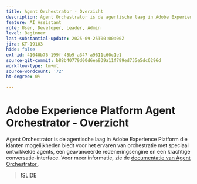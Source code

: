 ```yaml
---
title: Agent Orchestrator - Overzicht
description: Agent Orchestrator is de agentische laag in Adobe Experience Platform die klanten mogelijkheden biedt voor het ervaren van orchestratie met speciaal ontwikkelde agents, een geavanceerde redeneringsengine en een krachtige conversatie-interface.
feature: AI Assistant
role: User, Developer, Leader, Admin
level: Beginner
last-substantial-update: 2025-09-25T00:00:00Z
jira: KT-19103
hide: false
exl-id: 41040b76-199f-45b9-a347-a9611c60c1e1
source-git-commit: b88b40779d00d6ea939a11f799ed735e5dc6296d
workflow-type: tm+mt
source-wordcount: '72'
ht-degree: 0%

---
```


# Adobe Experience Platform Agent Orchestrator - Overzicht

Agent Orchestrator is de agentische laag in Adobe Experience Platform die klanten mogelijkheden biedt voor het ervaren van orchestratie met speciaal ontwikkelde agents, een geavanceerde redeneringsengine en een krachtige conversatie-interface. Voor meer informatie, zie de [ documentatie van Agent Orchestrator ](https://experienceleague.adobe.com/nl/docs/experience-cloud-ai/experience-cloud-ai/agents/agent-orchestrator).

>[!SLIDE](agent-orchestrator-overview)
